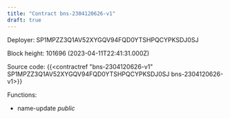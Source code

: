 ```yaml
---
title: "Contract bns-2304120626-v1"
draft: true
---
```

Deployer: SP1MPZZ3Q1AV52XYGQV94FQD0YTSHPQCYPKSDJ0SJ


 



Block height: 101696 (2023-04-11T22:41:31.000Z)

Source code: {{<contractref "bns-2304120626-v1" SP1MPZZ3Q1AV52XYGQV94FQD0YTSHPQCYPKSDJ0SJ bns-2304120626-v1>}}

Functions:

* name-update _public_
